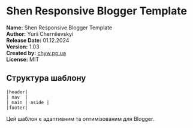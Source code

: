 # Shen Responsive Blogger Template

**Name:** Shen Responsive Blogger Template  
**Author:** Yurii Cherniievskyi  
**Release Date:** 01.12.2024  
**Version:** 1.03  
**Created by:** [chyw.pp.ua](https://chyw.pp.ua)  
**License:** MIT  

## Структура шаблону
```
|header|
| nav  |
| main | aside |
|footer|
```
Цей шаблон є адаптивним та оптимізованим для Blogger.
